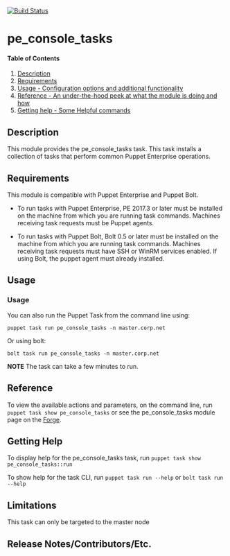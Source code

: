 [![Build Status](https://travis-ci.org/maju6406/pe_console_tasks.svg?branch=master)](https://travis-ci.org/maju6406/pe_console_tasks)


# pe_console_tasks

#### Table of Contents

1. [Description](#description)
2. [Requirements](#requirements)
3. [Usage - Configuration options and additional functionality](#usage)
4. [Reference - An under-the-hood peek at what the module is doing and how](#reference)
5. [Getting help - Some Helpful commands](#getting-help)

## Description

This module provides the pe_console_tasks task. This task installs a collection of tasks that perform common Puppet Enterprise operations.

## Requirements
This module is compatible with Puppet Enterprise and Puppet Bolt.

* To run tasks with Puppet Enterprise, PE 2017.3 or later must be installed on the machine from which you are running task commands. Machines receiving task requests must be Puppet agents.

* To run tasks with Puppet Bolt, Bolt 0.5 or later must be installed on the machine from which you are running task commands. Machines receiving task requests must have SSH or WinRM services enabled. If using Bolt, the puppet agent must already installed.

## Usage

### Usage

You can also run the Puppet Task from the command line using:

```
puppet task run pe_console_tasks -n master.corp.net
```

Or using bolt:

```
bolt task run pe_console_tasks -n master.corp.net
```
**NOTE** The task can take a few minutes to run.

## Reference

To view the available actions and parameters, on the command line, run `puppet task show pe_console_tasks` or see the pe_console_tasks module page on the [Forge](https://forge.puppet.com/beersy/pe_console_tasks/tasks).

## Getting Help

To display help for the pe_console_tasks task, run `puppet task show pe_console_tasks::run`

To show help for the task CLI, run `puppet task run --help` or `bolt task run --help`

## Limitations
This task can only be targeted to the master node

## Release Notes/Contributors/Etc.
